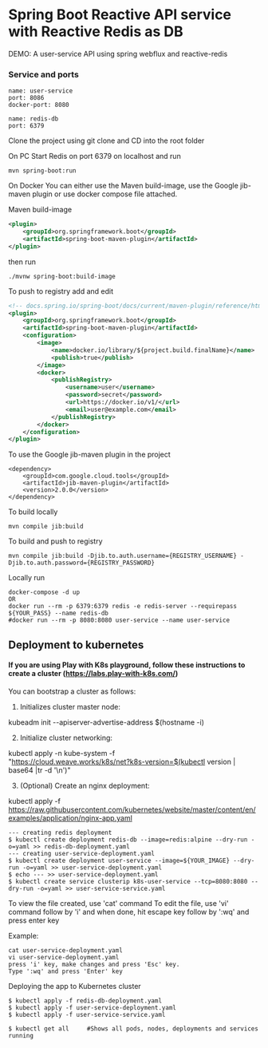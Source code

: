 # Spring Boot Reactive API service with Reactive Redis as DB
DEMO: A user-service API using spring webflux and reactive-redis
### Service and ports

```
name: user-service
port: 8086
docker-port: 8080

name: redis-db
port: 6379
```
Clone the project using git clone and CD into the root folder

On PC
Start Redis on port 6379 on localhost and run
```
mvn spring-boot:run
```

On Docker
You can either use the Maven build-image, use the Google jib-maven plugin or use docker compose file attached.

Maven build-image
```xml
<plugin>
    <groupId>org.springframework.boot</groupId>
	<artifactId>spring-boot-maven-plugin</artifactId>
</plugin>
```
then run
```
./mvnw spring-boot:build-image
```
To push to registry add and edit 
```xml
<!-- docs.spring.io/spring-boot/docs/current/maven-plugin/reference/htmlsingle/#buid-image-examples-->
<plugin>
    <groupId>org.springframework.boot</groupId>
    <artifactId>spring-boot-maven-plugin</artifactId>
    <configuration>
        <image>
            <name>docker.io/library/${project.build.finalName}</name>
            <publish>true</publish>
        </image>
        <docker>
            <publishRegistry>
                <username>user</username>
                <password>secret</password>
                <url>https://docker.io/v1/</url>
                <email>user@example.com</email>
            </publishRegistry>
        </docker>
    </configuration>
</plugin>
```
To use the Google jib-maven plugin in the project
```
<dependency>
    <groupId>com.google.cloud.tools</groupId>
    <artifactId>jib-maven-plugin</artifactId>
    <version>2.0.0</version>
</dependency>
```
To build locally
```
mvn compile jib:build
```
To build and push to registry
```
mvn compile jib:build -Djib.to.auth.username={REGISTRY_USERNAME} -Djib.to.auth.password={REGISTRY_PASSWORD}
```
Locally run
```
docker-compose -d up
OR
docker run --rm -p 6379:6379 redis -e redis-server --requirepass ${YOUR_PASS} --name redis-db
#docker run --rm -p 8080:8080 user-service --name user-service
```


## Deployment to kubernetes

#### If you are using Play with K8s playground, follow these instructions to create a cluster (https://labs.play-with-k8s.com/)

You can bootstrap a cluster as follows:

1. Initializes cluster master node:

kubeadm init --apiserver-advertise-address $(hostname -i)


2. Initialize cluster networking:

kubectl apply -n kube-system -f \
"https://cloud.weave.works/k8s/net?k8s-version=$(kubectl version | base64 |tr -d '\n')"


3. (Optional) Create an nginx deployment:

kubectl apply -f https://raw.githubusercontent.com/kubernetes/website/master/content/en/examples/application/nginx-app.yaml

```
--- creating redis deployment
$ kubectl create deployment redis-db --image=redis:alpine --dry-run -o=yaml >> redis-db-deployment.yaml
--- creating user-service-deployment.yaml
$ kubectl create deployment user-service --image=${YOUR_IMAGE} --dry-run -o=yaml >> user-service-deployment.yaml
$ echo --- >> user-service-deployment.yaml
$ kubectl create service clusterip k8s-user-service --tcp=8080:8080 --dry-run -o=yaml >> user-service-service.yaml
```

To view the file created, use 'cat' command
To edit the file, use 'vi' command follow by 'i' and when done, hit escape key follow by ':wq' and press enter key

Example:
```
cat user-service-deployment.yaml
vi user-service-deployment.yaml
press 'i' key, make changes and press 'Esc' key.
Type ':wq' and press 'Enter' key
```

Deploying the app to Kubernetes cluster
```
$ kubectl apply -f redis-db-deployment.yaml
$ kubectl apply -f user-service-deployment.yaml
$ kubectl apply -f user-service-service.yaml

$ kubectl get all     #Shows all pods, nodes, deployments and services running
```